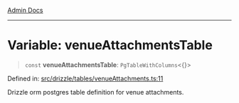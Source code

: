 [Admin Docs](/)

***

# Variable: venueAttachmentsTable

> `const` **venueAttachmentsTable**: `PgTableWithColumns`\<\{\}\>

Defined in: [src/drizzle/tables/venueAttachments.ts:11](https://github.com/syedali237/talawa-api/blob/aa4e819f67def774740606c7a534dc013cdfe393/src/drizzle/tables/venueAttachments.ts#L11)

Drizzle orm postgres table definition for venue attachments.
